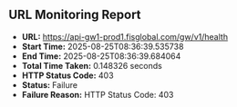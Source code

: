 ## URL Monitoring Report

- **URL:** https://api-gw1-prod1.fisglobal.com/gw/v1/health
- **Start Time:** 2025-08-25T08:36:39.535738
- **End Time:** 2025-08-25T08:36:39.684064
- **Total Time Taken:** 0.148326 seconds
- **HTTP Status Code:** 403
- **Status:** Failure
- **Failure Reason:** HTTP Status Code: 403
